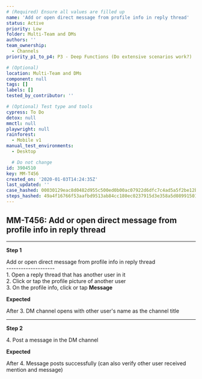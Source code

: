 ```yaml
---
# (Required) Ensure all values are filled up
name: 'Add or open direct message from profile info in reply thread'
status: Active
priority: Low
folder: Multi-Team and DMs
authors: ''
team_ownership:
  - Channels
priority_p1_to_p4: P3 - Deep Functions (Do extensive scenarios work?)

# (Optional)
location: Multi-Team and DMs
component: null
tags: []
labels: []
tested_by_contributor: ''

# (Optional) Test type and tools
cypress: To Do
detox: null
mmctl: null
playwright: null
rainforest:
  - Mobile v1
manual_test_environments:
  - Desktop

  # Do not change
id: 3904510
key: MM-T456
created_on: '2020-01-03T14:24:35Z'
last_updated: ''
case_hashed: 00030129eac8d0482d955c500ed0b00ac07922d6dfc7c4ad5a5f2be12b1449e83b86e827f7c36f325c99ce1a318e5e77
steps_hashed: 49a4f16766f53aafbd9513ab84cc180ec0237915d3e358a5d089915012defd85a00f6fee30c30c7e4e03c058cf651772
---
```


<!-- (Auto-generated) Based on frontmatter's "key" and "name" -->

## MM-T456: Add or open direct message from profile info in reply thread

---

**Step 1**

Add or open direct message from profile info in reply thread\
\--------------------\
1\. Open a reply thread that has another user in it\
2\. Click or tap the profile picture of another user\
3\. On the profile info, click or tap **Message**

**Expected**

After 3. DM channel opens with other user's name as the channel title

---

**Step 2**

4\. Post a message in the DM channel

**Expected**

After 4. Message posts successfully (can also verify other user received mention and message)
